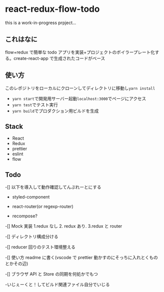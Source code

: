 # react-redux-flow-todo

this is a work-in-progress prpject...

## これはなに

flow+redux で簡単な todo アプリを実装+プロジェクトのボイラープレート化する。create-react-app で生成されたコードがベース

## 使い方

このレポジトリをローカルにクローンしてディレクトリに移動し`yarn install`

* `yarn start`で開発用サーバー起動`localhost:3000`でページにアクセス
* `yarn test`でテスト実行
* `yarn build`でプロダクション用ビルドを生成

## Stack

* React
* Redux
* prettier
* eslint
* flow

## Todo

-[] 以下を導入して動作確認してんぷれーとにする

* styled-component

* react-router(or regexp-router)

* recompose?

-[] Mock 実装 1.redux なし 2. redux あり. 3.redux と router

-[] ディレクトリ構成分ける

-[] reducer 回りのテスト環境整える

-[] 使い方 readme に書く(vscode で prettier 動かすのにそっちに入れとくものとかその辺)

-[] ブラウザ API と Store の同期を何処かでもつ

-[](優先度:低)いじぇーくと！してビルド関連ファイル自分でいじる
